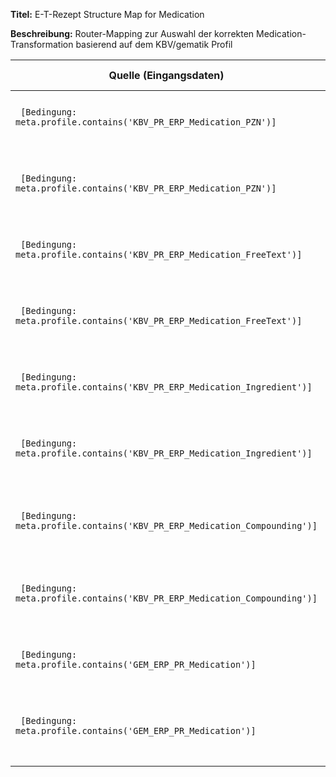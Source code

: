 
**Titel:** E-T-Rezept Structure Map for Medication

**Beschreibung:** Router-Mapping zur Auswahl der korrekten Medication-Transformation basierend auf dem KBV/gematik Profil

| Quelle (Eingangsdaten) | Ziel (Ausgabedaten) | Transformation & Beschreibung |
|------------------------|---------------------|-------------------------------|
| ` [Bedingung: meta.profile.contains('KBV_PR_ERP_Medication_PZN')]` | *(wird bestimmt durch Kontext)* | Erkennt PZN-basierte Medikamente und leitet an spezialisiertes PZN-Mapping weiter |
| ` [Bedingung: meta.profile.contains('KBV_PR_ERP_Medication_PZN')]` | *(wird bestimmt durch Kontext)* | Führt die Transformation für PZN-Medikamente durch (Fertigarzneimittel mit Pharmazentralnummer)<br>Verwendet Mapping: [KBVPZNMedication](./StructureMap-ERPTPrescriptionStructureMapKBVPZNMedication.html) |
| ` [Bedingung: meta.profile.contains('KBV_PR_ERP_Medication_FreeText')]` | *(wird bestimmt durch Kontext)* | Erkennt Freitext-Medikamente und leitet an spezialisiertes FreeText-Mapping weiter |
| ` [Bedingung: meta.profile.contains('KBV_PR_ERP_Medication_FreeText')]` | *(wird bestimmt durch Kontext)* | Führt die Transformation für Freitext-Medikamente durch (nicht standardisierte Arzneimittelangaben)<br>Verwendet Mapping: [KBVFreeTextMedication](./StructureMap-ERPTPrescriptionStructureMapKBVFreeTextMedication.html) |
| ` [Bedingung: meta.profile.contains('KBV_PR_ERP_Medication_Ingredient')]` | *(wird bestimmt durch Kontext)* | Erkennt wirkstoffbasierte Medikamente und leitet an spezialisiertes Ingredient-Mapping weiter |
| ` [Bedingung: meta.profile.contains('KBV_PR_ERP_Medication_Ingredient')]` | *(wird bestimmt durch Kontext)* | Führt die Transformation für wirkstoffbasierte Medikamente durch (Rezeptur nach Wirkstoffen)<br>Verwendet Mapping: [KBVIngredientMedication](./StructureMap-ERPTPrescriptionStructureMapKBVIngredientMedication.html) |
| ` [Bedingung: meta.profile.contains('KBV_PR_ERP_Medication_Compounding')]` | *(wird bestimmt durch Kontext)* | Erkennt Rezeptur-Medikamente und leitet an spezialisiertes Compounding-Mapping weiter |
| ` [Bedingung: meta.profile.contains('KBV_PR_ERP_Medication_Compounding')]` | *(wird bestimmt durch Kontext)* | Führt die Transformation für Rezeptur-Medikamente durch (individuell hergestellte Arzneimittel)<br>Verwendet Mapping: [KBVCompoundingMedication](./StructureMap-ERPTPrescriptionStructureMapKBVCompoundingMedication.html) |
| ` [Bedingung: meta.profile.contains('GEM_ERP_PR_Medication')]` | *(wird bestimmt durch Kontext)* | Erkennt gematik-Medikamente und leitet an spezialisiertes gematik-Mapping weiter |
| ` [Bedingung: meta.profile.contains('GEM_ERP_PR_Medication')]` | *(wird bestimmt durch Kontext)* | Führt die Transformation für gematik-Medikamente durch (abgegebene Arzneimittel aus der Apotheke)<br>Verwendet Mapping: [GEMMedication](./StructureMap-ERPTPrescriptionStructureMapGEMMedication.html) |
